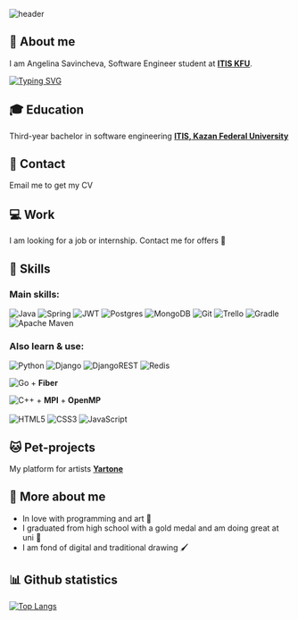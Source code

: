 ![header](https://capsule-render.vercel.app/api?type=waving&color=gradient&height=256&section=header&text=Hi%20there!&fontSize=75&animation=fadeIn&fontAlignY=38&desc=Welcome%20to%20my%20GitHub%20profile!&descAlignY=55&descAlign=50)

<!-- [![Typing SVG](https://readme-typing-svg.herokuapp.com?font=Fira+Code&pause=1000&width=435&lines=Hi+there!+%F0%9F%91%8B)](https://git.io/typing-svg) -->
## 💎 About me
I am Angelina Savincheva, Software Engineer student at [**ITIS KFU**](https://kpfu.ru/itis/).

[![Typing SVG](https://readme-typing-svg.herokuapp.com?font=Fira+Code&pause=100&width=435&lines=Learn+Practice+Improve✨)](https://git.io/typing-svg)

## 🎓 Education
Third-year bachelor in software engineering [**ITIS, Kazan Federal University**](https://kpfu.ru/itis/)

## 📧 Contact
Email me to get my CV

## 💻 Work
I am looking for a job or internship. Contact me for offers 📝

## 💪 Skills
### Main skills:
![Java](https://img.shields.io/badge/java-%23ED8B00.svg?style=for-the-badge&logo=java&logoColor=white)
![Spring](https://img.shields.io/badge/spring-%236DB33F.svg?style=for-the-badge&logo=spring&logoColor=white)
![JWT](https://img.shields.io/badge/JWT-black?style=for-the-badge&logo=JSON%20web%20tokens)
![Postgres](https://img.shields.io/badge/postgres-%23316192.svg?style=for-the-badge&logo=postgresql&logoColor=white)
![MongoDB](https://img.shields.io/badge/MongoDB-%234ea94b.svg?style=for-the-badge&logo=mongodb&logoColor=white)
![Git](https://img.shields.io/badge/git-%23F05033.svg?style=for-the-badge&logo=git&logoColor=white)
![Trello](https://img.shields.io/badge/Trello-%23026AA7.svg?style=for-the-badge&logo=Trello&logoColor=white)
![Gradle](https://img.shields.io/badge/Gradle-02303A.svg?style=for-the-badge&logo=Gradle&logoColor=white)
![Apache Maven](https://img.shields.io/badge/Apache%20Maven-C71A36?style=for-the-badge&logo=Apache%20Maven&logoColor=white)

### Also learn & use:
![Python](https://img.shields.io/badge/python-3670A0?style=for-the-badge&logo=python&logoColor=ffdd54)
![Django](https://img.shields.io/badge/django-%23092E20.svg?style=for-the-badge&logo=django&logoColor=white)
![DjangoREST](https://img.shields.io/badge/DJANGO-REST-ff1709?style=for-the-badge&logo=django&logoColor=white&color=ff1709&labelColor=gray)
![Redis](https://img.shields.io/badge/redis-%23DD0031.svg?style=for-the-badge&logo=redis&logoColor=white)

![Go](https://img.shields.io/badge/go-%2300ADD8.svg?style=for-the-badge&logo=go&logoColor=white) + <b>Fiber</b>

![C++](https://img.shields.io/badge/c++-%2300599C.svg?style=for-the-badge&logo=c%2B%2B&logoColor=white) + <b>MPI</b> + <b>OpenMP</b>
<br></br>
![HTML5](https://img.shields.io/badge/html5-%23E34F26.svg?style=for-the-badge&logo=html5&logoColor=white)
![CSS3](https://img.shields.io/badge/css3-%231572B6.svg?style=for-the-badge&logo=css3&logoColor=white)
![JavaScript](https://img.shields.io/badge/javascript-%23323330.svg?style=for-the-badge&logo=javascript&logoColor=%23F7DF1E)

## 🐱 Pet-projects
My platform for artists [**Yartone**](https://github.com/asanvlit/Yartone)

## 🌼 More about me
* In love with programming and art 🔮
* I graduated from high school with a gold medal and am doing great at uni 🥇
* I am fond of digital and traditional drawing 🖌️

## 📊 Github statistics

[![Top Langs](https://github-readme-stats.vercel.app/api/top-langs/?username=asanvlit&layout=compact&theme=buefy)](https://github.com/asanvlit)

